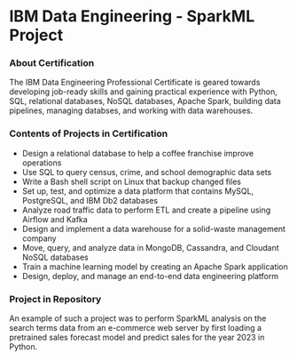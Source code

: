 # IBM Data Engineering - SparkML Project

### About Certification

The IBM Data Engineering Professional Certificate is geared towards developing job-ready skills and gaining practical experience with Python, SQL, relational databases, NoSQL databases, Apache Spark, building data pipelines, managing databses, and working with data warehouses.

### Contents of Projects in Certification

- Design a relational database to help a coffee franchise improve operations
- Use SQL to query census, crime, and school demographic data sets
- Write a Bash shell script on Linux that backup changed files
- Set up, test, and optimize a data platform that contains MySQL, PostgreSQL, and IBM Db2 databases
- Analyze road traffic data to perform ETL and create a pipeline using Airflow and Kafka
- Design and implement a data warehouse for a solid-waste management company
- Move, query, and analyze data in MongoDB, Cassandra, and Cloudant NoSQL databases
- Train a machine learning model by creating an Apache Spark application
- Design, deploy, and manage an end-to-end data engineering platform

### Project in Repository
An example of such a project was to perform SparkML analysis on the search terms data from an e-commerce web server by first loading a pretrained sales forecast model and predict sales for the year 2023 in Python.
